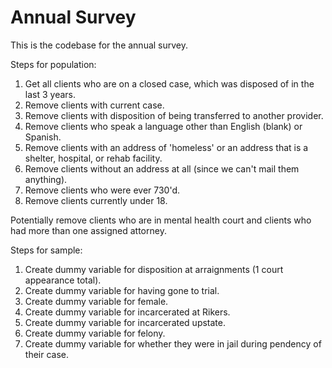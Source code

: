 # Annual Survey

This is the codebase for the annual survey.

Steps for population:
1. Get all clients who are on a closed case, which was disposed of in the last 3 years.
2. Remove clients with current case.
3. Remove clients with disposition of being transferred to another provider.
4. Remove clients who speak a language other than English (blank) or Spanish.
5. Remove clients with an address of 'homeless' or an address that is a shelter, hospital, or rehab facility.
6. Remove clients without an address at all (since we can't mail them anything).
6. Remove clients who were ever 730'd.
7. Remove clients currently under 18.

Potentially remove clients who are in mental health court and clients who had more than one assigned attorney.

Steps for sample:
1. Create dummy variable for disposition at arraignments (1 court appearance total).
2. Create dummy variable for having gone to trial.
3. Create dummy variable for female.
4. Create dummy variable for incarcerated at Rikers.
5. Create dummy variable for incarcerated upstate.
6. Create dummy variable for felony.
7. Create dummy variable for whether they were in jail during pendency of their case.
